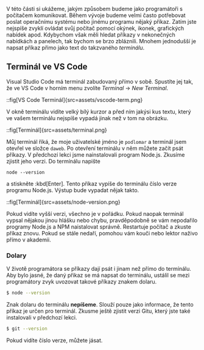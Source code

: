 V této části si ukážeme, jakým způsobem budeme jako programátoři s počítačem komunikovat. Během vývoje budeme velmi často potřebovat poslat operačnímu systému nebo jinému programu nějaký příkaz. Zatím jste nejspíše zvyklí ovládat svůj počítač pomocí okýnek, ikonek, grafických nabídek apod. Kdybychom však měli hledat příkazy v nekonečných nabídkách a panelech, tak bychom se brzo zbláznili. Mnohem jednodušší je napsat příkaz přimo jako text do takzvaného _terminálu_.

## Terminál ve VS Code

Visual Studio Code má terminál zabudovaný přímo v sobě. Spustíte jej tak, že ve VS Code v horním menu zvolíte _Terminal_ → _New Terminal_.

::fig[VS Code Terminál]{src=assets/vscode-term.png}

V okně terminálu vidíte velký bílý kurzor a před ním jakýsi kus textu, který ve vašem terminálu nejspíše vypadá jinak než v tom na obrázku.

::fig[Terminál]{src=assets/terminal.png}

Můj terminál říká, že moje uživatelské jméno je `podlomar` a terminál jsem otevřel ve složce `daweb`. Po otevření terminálu v něm můžete začít psát příkazy. V předchozí lekci jsme nainstalovali program Node.js. Zkusíme zjistit jeho verzi. Do termínálu napište 

```
node --version
```

a stiskněte :kbd[Enter]. Tento příkaz vypíše do terminálu číslo verze programu Node.js. Výstup bude vypadat nějak takto.

::fig[Terminál]{src=assets/node-version.png}

Pokud vidíte vyšší verzi, všechno je v pořádku. Pokud naopak terminál vypsal nějakou jinou hlášku nebo chybu, pravděpodobně se vám nepodařilo programy Node.js a NPM naistalovat správně. Restartuje počítač a zkuste příkaz znovu. Pokud se stále nedaří, pomohou vám kouči nebo lektor naživo přímo v akademii. 

### Dolary

V životě programátora se příkazy dají psát i jinam než přímo do termínálu. Aby bylo jasné, že daný přikaz se má napsat do terminálu, ustálil se mezi programátory zvyk uvozovat takové příkazy znakem dolaru.

```sh
$ node --version
```

Znak dolaru do terminálu **nepíšeme**. Slouží pouze jako informace, že tento příkaz je určen pro terminál. Zkusme ještě zjistit verzi Gitu, který jste také instalovali v předchozí lekci. 

```sh
$ git --version
```

Pokud vidíte číslo verze, můžete jásat.
